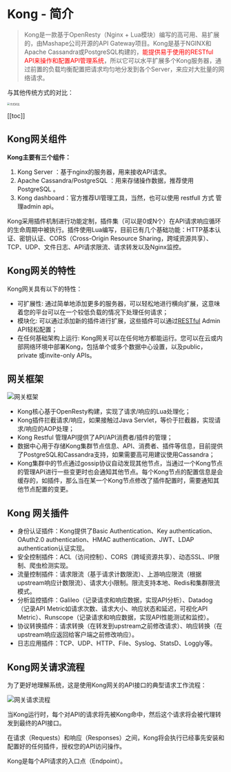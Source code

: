 # Kong - 简介

> Kong是一款基于OpenResty（Nginx + Lua模块）编写的高可用、易扩展的，由Mashape公司开源的API Gateway项目。Kong是基于NGINX和Apache Cassandra或PostgreSQL构建的，<font color='red'>能提供易于使用的RESTful API来操作和配置API管理系统</font>，所以它可以水平扩展多个Kong服务器，通过前置的负载均衡配置把请求均匀地分发到各个Server，来应对大批量的网络请求。

与其他传统方式的对比：

  <img src="/_images/micro-services/middleware/kong/方式对比.png" alt="方式对比" style="zoom:40%;" />

[[toc]]

## Kong网关组件

**Kong主要有三个组件：**

1. Kong Server ：基于nginx的服务器，用来接收API请求。
2. Apache Cassandra/PostgreSQL ：用来存储操作数据，推荐使用PostgreSQL 。
3. Kong dashboard：官方推荐UI管理工具，当然，也可以使用 restfull 方式 管理admin api。

Kong采用插件机制进行功能定制，插件集（可以是0或N个）在API请求响应循环的生命周期中被执行。插件使用Lua编写，目前已有几个基础功能：HTTP基本认证、密钥认证、CORS（Cross-Origin Resource Sharing，跨域资源共享）、TCP、UDP、文件日志、API请求限流、请求转发以及Nginx监控。

## Kong网关的特性

Kong网关具有以下的特性：

- 可扩展性: 通过简单地添加更多的服务器，可以轻松地进行横向扩展，这意味着您的平台可以在一个较低负载的情况下处理任何请求；
- 模块化: 可以通过添加新的插件进行扩展，这些插件可以通过[RESTful](https://so.csdn.net/so/search?q=RESTful&spm=1001.2101.3001.7020) Admin API轻松配置；
- 在任何基础架构上运行: Kong网关可以在任何地方都能运行。您可以在云或内部网络环境中部署Kong，包括单个或多个数据中心设置，以及public，private 或invite-only APIs。

## 网关框架

 ![网关框架](/_images/micro-services/middleware/kong/网关框架.png)

- Kong核心基于OpenResty构建，实现了请求/响应的Lua处理化；
- Kong插件拦截请求/响应，如果接触过Java Servlet，等价于拦截器，实现请求/响应的AOP处理；
- Kong Restful 管理API提供了API/API消费者/插件的管理；
- 数据中心用于存储Kong集群节点信息、API、消费者、插件等信息，目前提供了PostgreSQL和Cassandra支持，如果需要高可用建议使用Cassandra；
- Kong集群中的节点通过gossip协议自动发现其他节点，当通过一个Kong节点的管理API进行一些变更时也会通知其他节点。每个Kong节点的配置信息是会缓存的，如插件，那么当在某一个Kong节点修改了插件配置时，需要通知其他节点配置的变更。

## Kong 网关插件

- 身份认证插件：Kong提供了Basic Authentication、Key authentication、OAuth2.0 authentication、HMAC authentication、JWT、LDAP authentication认证实现。
- 安全控制插件：ACL（访问控制）、CORS（跨域资源共享）、动态SSL、IP限制、爬虫检测实现。
- 流量控制插件：请求限流（基于请求计数限流）、上游响应限流（根据upstream响应计数限流）、请求大小限制。限流支持本地、Redis和集群限流模式。
- 分析监控插件：Galileo（记录请求和响应数据，实现API分析）、Datadog（记录API Metric如请求次数、请求大小、响应状态和延迟，可视化API Metric）、Runscope（记录请求和响应数据，实现API性能测试和监控）。
- 协议转换插件：请求转换（在转发到upstream之前修改请求）、响应转换（在upstream响应返回给客户端之前修改响应）。
- 日志应用插件：TCP、UDP、HTTP、File、Syslog、StatsD、Loggly等。

## Kong网关请求流程

为了更好地理解系统，这是使用Kong网关的API接口的典型请求工作流程：

 ![网关请求流程](/_images/micro-services/middleware/kong/网关请求流程.png)

当Kong运行时，每个对API的请求将先被Kong命中，然后这个请求将会被代理转发到最终的API接口。

在请求（Requests）和响应（Responses）之间，Kong将会执行已经事先安装和配置好的任何插件，授权您的API访问操作。

Kong是每个API请求的入口点（Endpoint）。
